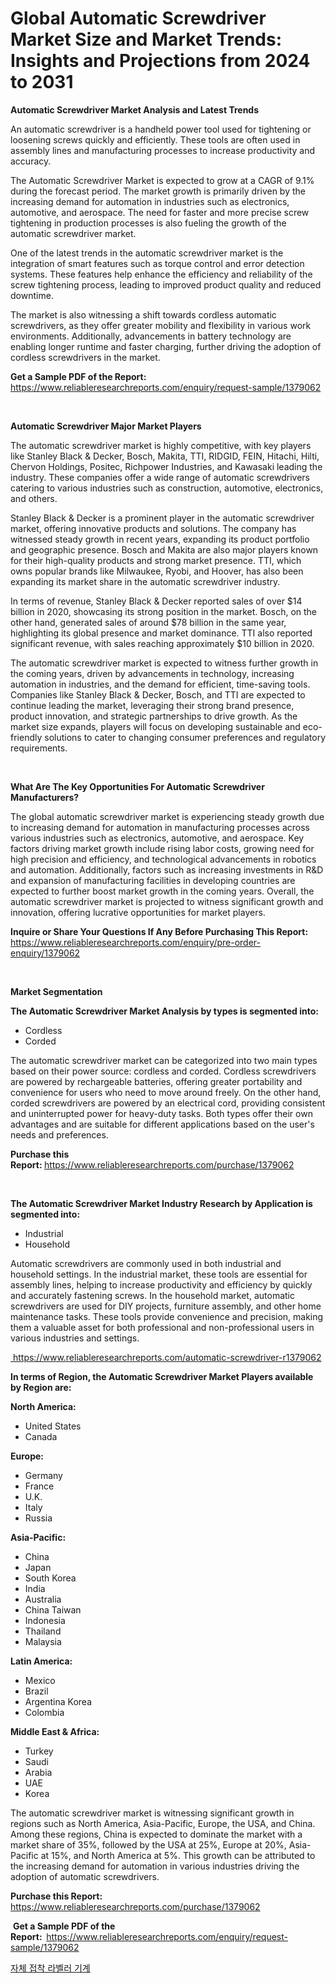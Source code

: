 <p><h1>Global Automatic Screwdriver Market Size and Market Trends: Insights and Projections from 2024 to 2031</h1></p><p><strong>Automatic Screwdriver Market Analysis and Latest Trends</strong></p>
<p><p>An automatic screwdriver is a handheld power tool used for tightening or loosening screws quickly and efficiently. These tools are often used in assembly lines and manufacturing processes to increase productivity and accuracy.</p><p>The Automatic Screwdriver Market is expected to grow at a CAGR of 9.1% during the forecast period. The market growth is primarily driven by the increasing demand for automation in industries such as electronics, automotive, and aerospace. The need for faster and more precise screw tightening in production processes is also fueling the growth of the automatic screwdriver market.</p><p>One of the latest trends in the automatic screwdriver market is the integration of smart features such as torque control and error detection systems. These features help enhance the efficiency and reliability of the screw tightening process, leading to improved product quality and reduced downtime.</p><p>The market is also witnessing a shift towards cordless automatic screwdrivers, as they offer greater mobility and flexibility in various work environments. Additionally, advancements in battery technology are enabling longer runtime and faster charging, further driving the adoption of cordless screwdrivers in the market.</p></p>
<p><strong>Get a Sample PDF of the Report:&nbsp;</strong> <a href="https://www.reliableresearchreports.com/enquiry/request-sample/1379062">https://www.reliableresearchreports.com/enquiry/request-sample/1379062</a></p>
<p>&nbsp;</p>
<p><strong>Automatic Screwdriver Major Market Players</strong></p>
<p><p>The automatic screwdriver market is highly competitive, with key players like Stanley Black & Decker, Bosch, Makita, TTI, RIDGID, FEIN, Hitachi, Hilti, Chervon Holdings, Positec, Richpower Industries, and Kawasaki leading the industry. These companies offer a wide range of automatic screwdrivers catering to various industries such as construction, automotive, electronics, and others.</p><p>Stanley Black & Decker is a prominent player in the automatic screwdriver market, offering innovative products and solutions. The company has witnessed steady growth in recent years, expanding its product portfolio and geographic presence. Bosch and Makita are also major players known for their high-quality products and strong market presence. TTI, which owns popular brands like Milwaukee, Ryobi, and Hoover, has also been expanding its market share in the automatic screwdriver industry.</p><p>In terms of revenue, Stanley Black & Decker reported sales of over $14 billion in 2020, showcasing its strong position in the market. Bosch, on the other hand, generated sales of around $78 billion in the same year, highlighting its global presence and market dominance. TTI also reported significant revenue, with sales reaching approximately $10 billion in 2020.</p><p>The automatic screwdriver market is expected to witness further growth in the coming years, driven by advancements in technology, increasing automation in industries, and the demand for efficient, time-saving tools. Companies like Stanley Black & Decker, Bosch, and TTI are expected to continue leading the market, leveraging their strong brand presence, product innovation, and strategic partnerships to drive growth. As the market size expands, players will focus on developing sustainable and eco-friendly solutions to cater to changing consumer preferences and regulatory requirements.</p></p>
<p>&nbsp;</p>
<p><strong>What Are The Key Opportunities For Automatic Screwdriver Manufacturers?</strong></p>
<p><p>The global automatic screwdriver market is experiencing steady growth due to increasing demand for automation in manufacturing processes across various industries such as electronics, automotive, and aerospace. Key factors driving market growth include rising labor costs, growing need for high precision and efficiency, and technological advancements in robotics and automation. Additionally, factors such as increasing investments in R&D and expansion of manufacturing facilities in developing countries are expected to further boost market growth in the coming years. Overall, the automatic screwdriver market is projected to witness significant growth and innovation, offering lucrative opportunities for market players.</p></p>
<p><strong>Inquire or Share Your Questions If Any Before Purchasing This Report:</strong> <a href="https://www.reliableresearchreports.com/enquiry/pre-order-enquiry/1379062">https://www.reliableresearchreports.com/enquiry/pre-order-enquiry/1379062</a></p>
<p>&nbsp;</p>
<p><strong>Market Segmentation</strong></p>
<p><strong>The Automatic Screwdriver Market Analysis by types is segmented into:</strong></p>
<p><ul><li>Cordless</li><li>Corded</li></ul></p>
<p><p>The automatic screwdriver market can be categorized into two main types based on their power source: cordless and corded. Cordless screwdrivers are powered by rechargeable batteries, offering greater portability and convenience for users who need to move around freely. On the other hand, corded screwdrivers are powered by an electrical cord, providing consistent and uninterrupted power for heavy-duty tasks. Both types offer their own advantages and are suitable for different applications based on the user's needs and preferences.</p></p>
<p><strong>Purchase this Report:&nbsp;</strong><a href="https://www.reliableresearchreports.com/purchase/1379062">https://www.reliableresearchreports.com/purchase/1379062</a></p>
<p>&nbsp;</p>
<p><strong>The Automatic Screwdriver Market Industry Research by Application is segmented into:</strong></p>
<p><ul><li>Industrial</li><li>Household</li></ul></p>
<p><p>Automatic screwdrivers are commonly used in both industrial and household settings. In the industrial market, these tools are essential for assembly lines, helping to increase productivity and efficiency by quickly and accurately fastening screws. In the household market, automatic screwdrivers are used for DIY projects, furniture assembly, and other home maintenance tasks. These tools provide convenience and precision, making them a valuable asset for both professional and non-professional users in various industries and settings.</p></p>
<p><a href="https://www.reliableresearchreports.com/automatic-screwdriver-r1379062">&nbsp;https://www.reliableresearchreports.com/automatic-screwdriver-r1379062</a></p>
<p><strong>In terms of Region, the Automatic Screwdriver Market Players available by Region are:</strong></p>
<p>
    <p> <strong> North America: </strong>
        <ul>
            <li>United States</li>
            <li>Canada</li>
        </ul>
        </p> 
    <p> <strong> Europe: </strong>
        <ul>
            <li>Germany</li>
            <li>France</li>
            <li>U.K.</li>
            <li>Italy</li>
            <li>Russia</li>
        </ul>
        </p> 
    <p> <strong> Asia-Pacific: </strong>
        <ul>
            <li>China</li>
            <li>Japan</li>
            <li>South Korea</li>
            <li>India</li>
            <li>Australia</li>
            <li>China Taiwan</li>
            <li>Indonesia</li>
            <li>Thailand</li>
            <li>Malaysia</li>
        </ul>
        </p> 
    <p> <strong> Latin America: </strong>
        <ul>
            <li>Mexico</li>
            <li>Brazil</li>
            <li>Argentina Korea</li>
            <li>Colombia</li>
        </ul>
        </p> 
    <p> <strong> Middle East & Africa: </strong>
        <ul>
            <li>Turkey</li>
            <li>Saudi</li>
            <li>Arabia</li>
            <li>UAE</li>
            <li>Korea</li>
        </ul>
    </p>
    </p>
<p><p>The automatic screwdriver market is witnessing significant growth in regions such as North America, Asia-Pacific, Europe, the USA, and China. Among these regions, China is expected to dominate the market with a market share of 35%, followed by the USA at 25%, Europe at 20%, Asia-Pacific at 15%, and North America at 5%. This growth can be attributed to the increasing demand for automation in various industries driving the adoption of automatic screwdrivers.</p></p>
<p><strong>Purchase this Report: </strong><a href="https://www.reliableresearchreports.com/purchase/1379062">https://www.reliableresearchreports.com/purchase/1379062</a></p>
<p>&nbsp;<strong>Get a Sample PDF of the Report:&nbsp;&nbsp;</strong><a href="https://www.reliableresearchreports.com/enquiry/request-sample/1379062">https://www.reliableresearchreports.com/enquiry/request-sample/1379062</a></p>
<p><strong></strong></p>
<p><p><a href="https://github.com/milikokao84/Market-Research-Report-List-1/blob/main/2360639163027.md">자체 접착 라벨러 기계</a></p></p>